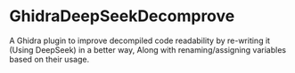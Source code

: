 # GhidraDeepSeekDecomprove
A Ghidra plugin to improve decompiled code readability by re-writing it (Using DeepSeek) in a better way, Along with renaming/assigning variables based on their usage.
